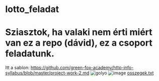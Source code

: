 # lotto_feladat
# Sziasztok, ha valaki nem érti miért van ez a repo (dávid), ez a csoport feladatunk.
Itt a sablon: https://github.com/green-fox-academy/http-info-syllabus/blob/master/project-work-2.md
![golyo](https://user-images.githubusercontent.com/98745152/160349514-36ea8135-bfa3-4bc4-ba55-765c6881f4e9.png)
![image](https://user-images.githubusercontent.com/98745152/161493137-3768f502-5e3e-46aa-8103-c06543ccaec4.png)
[osszegek.txt](https://github.com/lampandras/lotto_feladat/files/8407666/osszegek.txt)
